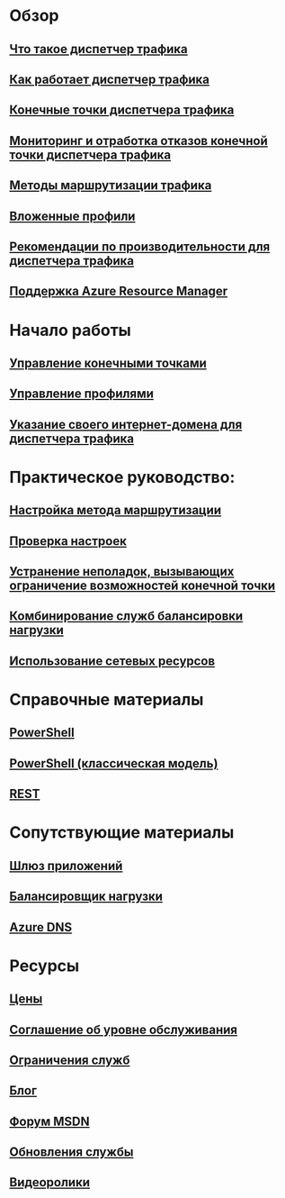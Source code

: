 # Обзор
## [Что такое диспетчер трафика](traffic-manager-overview.md)
## [Как работает диспетчер трафика](traffic-manager-how-traffic-manager-works.md)
## [Конечные точки диспетчера трафика](traffic-manager-endpoint-types.md)
## [Мониторинг и отработка отказов конечной точки диспетчера трафика](traffic-manager-monitoring.md)
## [Методы маршрутизации трафика](traffic-manager-routing-methods.md)
## [Вложенные профили](traffic-manager-nested-profiles.md)
## [Рекомендации по производительности для диспетчера трафика](traffic-manager-performance-considerations.md)
## [Поддержка Azure Resource Manager](traffic-manager-powershell-arm.md)

# Начало работы
## [Управление конечными точками](traffic-manager-manage-endpoints.md)
## [Управление профилями](traffic-manager-manage-profiles.md)
## [Указание своего интернет-домена для диспетчера трафика](traffic-manager-point-internet-domain.md)

# Практическое руководство:
## [Настройка метода маршрутизации](traffic-manager-configure-routing-method.md)
## [Проверка настроек](traffic-manager-testing-settings.md)
## [Устранение неполадок, вызывающих ограничение возможностей конечной точки](traffic-manager-troubleshooting-degraded.md)
## [Комбинирование служб балансировки нагрузки](traffic-manager-load-balancing-azure.md)
## [Использование сетевых ресурсов](../virtual-network/resource-groups-networking.md?toc=%2fazure%2ftraffic-manager%2ftoc.json)

# Справочные материалы
## [PowerShell](/powershell/azureps-cmdlets-docs)
## [PowerShell (классическая модель)](/powershell/servicemanagement/)
## [REST](https://msdn.microsoft.com/library/mt163667.aspx)

# Сопутствующие материалы
## [Шлюз приложений](/azure/application-gateway/)
## [Балансировщик нагрузки](/azure/load-balancer/)
## [Azure DNS](/azure/dns/)

# Ресурсы
## [Цены](https://azure.microsoft.com/pricing/details/traffic-manager/)
## [Соглашение об уровне обслуживания](https://azure.microsoft.com/support/legal/sla/traffic-manager/)
## [Ограничения служб](../azure-subscription-service-limits.md#traffic-manager-limits)
## [Блог](https://azure.microsoft.com/blog/topics/networking/)
## [Форум MSDN](https://social.msdn.microsoft.com/Forums/en-US/home?forum=WAVirtualMachinesVirtualNetwork)
## [Обновления службы](https://azure.microsoft.com/updates/?product=traffic-manager)
## [Видеоролики](https://azure.microsoft.com/resources/videos/index/?services=traffic-manager)


<!--HONumber=Nov16_HO3-->


